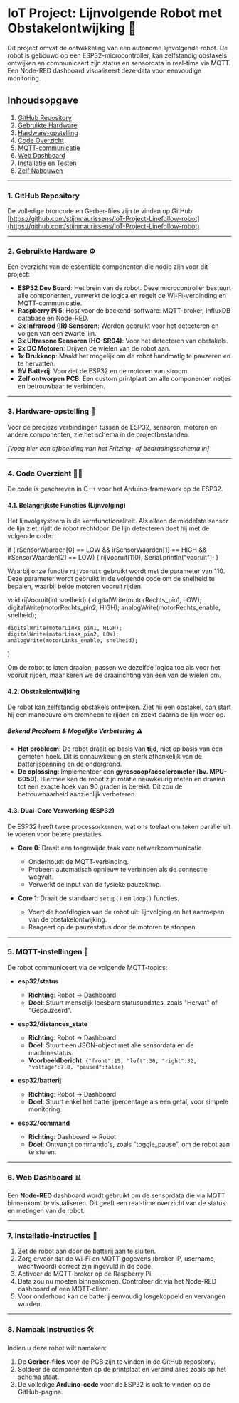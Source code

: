 # IoT Project: Lijnvolgende Robot met Obstakelontwijking 🤖

Dit project omvat de ontwikkeling van een autonome lijnvolgende robot. De robot is gebouwd op een ESP32-microcontroller, kan zelfstandig obstakels ontwijken en communiceert zijn status en sensordata in real-time via MQTT. Een Node-RED dashboard visualiseert deze data voor eenvoudige monitoring.

## Inhoudsopgave
1.  [GitHub Repository](#1-github-repository)
2.  [Gebruikte Hardware](#2-gebruikte-hardware-)
3.  [Hardware-opstelling](#3-hardware-opstelling-)
4.  [Code Overzicht](#4-code-overzicht-)
5.  [MQTT-communicatie](#5-mqtt-instellingen-)
6.  [Web Dashboard](#6-web-dashboard-)
7.  [Installatie en Testen](#7-installatie-instructies-)
8.  [Zelf Nabouwen](#8-namaak-instructies-)

---

### 1. GitHub Repository
De volledige broncode en Gerber-files zijn te vinden op GitHub:
[https://github.com/stijnmaurissens/IoT-Project-Linefollow-robot](https://github.com/stijnmaurissens/IoT-Project-Linefollow-robot)

---

### 2. Gebruikte Hardware ⚙️

Een overzicht van de essentiële componenten die nodig zijn voor dit project:

* **ESP32 Dev Board**: Het brein van de robot. Deze microcontroller bestuurt alle componenten, verwerkt de logica en regelt de Wi-Fi-verbinding en MQTT-communicatie.
* **Raspberry Pi 5**: Host voor de backend-software: MQTT-broker, InfluxDB database en Node-RED.
* **3x Infrarood (IR) Sensoren**: Worden gebruikt voor het detecteren en volgen van een zwarte lijn.
* **3x Ultrasone Sensoren (HC-SR04)**: Voor het detecteren van obstakels.
* **2x DC Motoren**: Drijven de wielen van de robot aan.
* **1x Drukknop**: Maakt het mogelijk om de robot handmatig te pauzeren en te hervatten.
* **9V Batterij**: Voorziet de ESP32 en de motoren van stroom.
* **Zelf ontworpen PCB**: Een custom printplaat om alle componenten netjes en betrouwbaar te verbinden.

---

### 3. Hardware-opstelling 🔌

Voor de precieze verbindingen tussen de ESP32, sensoren, motoren en andere componenten, zie het schema in de projectbestanden.

*[Voeg hier een afbeelding van het Fritzing- of bedradingsschema in]*

---

### 4. Code Overzicht 👨‍💻

De code is geschreven in C++ voor het Arduino-framework op de ESP32.

#### 4.1. Belangrijkste Functies (Lijnvolging)

Het lijnvolgsysteem is de kernfunctionaliteit. Als alleen de middelste sensor de lijn ziet, rijdt de robot rechtdoor. De lijn detecteren doet hij met de volgende code:

if (irSensorWaarden[0] == LOW && irSensorWaarden[1] == HIGH && irSensorWaarden[2] == LOW) {
    rijVooruit(110);
    Serial.println("vooruit");
}

Waarbij onze functie `rijVooruit` gebruikt wordt met de parameter van 110. Deze parameter wordt gebruikt in de volgende code om de snelheid te bepalen, waarbij beide motoren vooruit rijden.

void rijVooruit(int snelheid) {
    digitalWrite(motorRechts_pin1, LOW);
    digitalWrite(motorRechts_pin2, HIGH); 
    analogWrite(motorRechts_enable, snelheid);
    
    digitalWrite(motorLinks_pin1, HIGH);
    digitalWrite(motorLinks_pin2, LOW); 
    analogWrite(motorLinks_enable, snelheid);
}

Om de robot te laten draaien, passen we dezelfde logica toe als voor het vooruit rijden, maar keren we de draairichting van één van de wielen om.

#### 4.2. Obstakelontwijking

De robot kan zelfstandig obstakels ontwijken. Ziet hij een obstakel, dan start hij een manoeuvre om eromheen te rijden en zoekt daarna de lijn weer op.

##### **Bekend Probleem & Mogelijke Verbetering** ⚠️
* **Het probleem**: De robot draait op basis van **tijd**, niet op basis van een gemeten hoek. Dit is onnauwkeurig en sterk afhankelijk van de batterijspanning en de ondergrond.
* **De oplossing**: Implementeer een **gyroscoop/accelerometer (bv. MPU-6050)**. Hiermee kan de robot zijn rotatie nauwkeurig meten en draaien tot een exacte hoek van 90 graden is bereikt. Dit zou de betrouwbaarheid aanzienlijk verbeteren.

#### 4.3. Dual-Core Verwerking (ESP32)

De ESP32 heeft twee processorkernen, wat ons toelaat om taken parallel uit te voeren voor betere prestaties.

* **Core 0**: Draait een toegewijde taak voor netwerkcommunicatie.
    * Onderhoudt de MQTT-verbinding.
    * Probeert automatisch opnieuw te verbinden als de connectie wegvalt.
    * Verwerkt de input van de fysieke pauzeknop.

* **Core 1**: Draait de standaard `setup()` en `loop()` functies.
    * Voert de hoofdlogica van de robot uit: lijnvolging en het aanroepen van de obstakelontwijking.
    * Reageert op de pauzestatus door de motoren te stoppen.

---

### 5. MQTT-instellingen 📡

De robot communiceert via de volgende MQTT-topics:

* **esp32/status**
    * **Richting**: Robot → Dashboard
    * **Doel**: Stuurt menselijk leesbare statusupdates, zoals "Hervat" of "Gepauzeerd".

* **esp32/distances_state**
    * **Richting**: Robot → Dashboard
    * **Doel**: Stuurt een JSON-object met alle sensordata en de machinestatus.
    * **Voorbeeldbericht**: `{"front":15, "left":30, "right":32, "voltage":7.8, "paused":false}`

* **esp32/batterij**
    * **Richting**: Robot → Dashboard
    * **Doel**: Stuurt enkel het batterijpercentage als een getal, voor simpele monitoring.

* **esp32/command**
    * **Richting**: Dashboard → Robot
    * **Doel**: Ontvangt commando's, zoals "toggle_pause", om de robot aan te sturen.

---

### 6. Web Dashboard 📊

Een **Node-RED** dashboard wordt gebruikt om de sensordata die via MQTT binnenkomt te visualiseren. Dit geeft een real-time overzicht van de status en metingen van de robot.

---

### 7. Installatie-instructies 🚀

1.  Zet de robot aan door de batterij aan te sluiten.
2.  Zorg ervoor dat de Wi-Fi en MQTT-gegevens (broker IP, username, wachtwoord) correct zijn ingevuld in de code.
3.  Activeer de MQTT-broker op de Raspberry Pi.
4.  Data zou nu moeten binnenkomen. Controleer dit via het Node-RED dashboard of een MQTT-client.
5.  Voor onderhoud kan de batterij eenvoudig losgekoppeld en vervangen worden.

---

### 8. Namaak Instructies 🛠️

Indien u deze robot wilt namaken:

1.  De **Gerber-files** voor de PCB zijn te vinden in de GitHub repository.
2.  Soldeer de componenten op de printplaat en verbind alles zoals op het schema staat.
3.  De volledige **Arduino-code** voor de ESP32 is ook te vinden op de GitHub-pagina.

